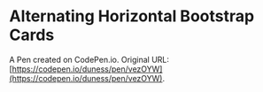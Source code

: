 # Alternating Horizontal Bootstrap Cards

A Pen created on CodePen.io. Original URL: [https://codepen.io/duness/pen/vezOYW](https://codepen.io/duness/pen/vezOYW).

